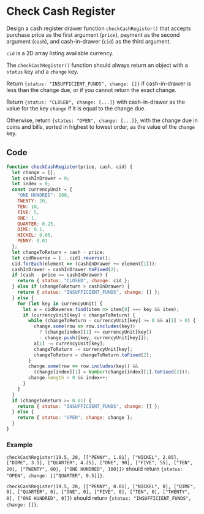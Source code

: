 # Check Cash Register

Design a cash register drawer function `checkCashRegister()` that accepts purchase price as the first argument (`price`), payment as the second argument (`cash`), and cash-in-drawer (`cid`) as the third argument.

`cid` is a 2D array listing available currency.

The `checkCashRegister()` function should always return an object with a `status` key and a `change` key.

Return `{status: "INSUFFICIENT_FUNDS", change: []}` if cash-in-drawer is less than the change due, or if you cannot return the exact change.

Return `{status: "CLOSED", change: [...]}` with cash-in-drawer as the value for the key `change` if it is equal to the change due.

Otherwise, return `{status: "OPEN", change: [...]}`, with the change due in coins and bills, sorted in highest to lowest order, as the value of the `change` key.

## Code

```js
function checkCashRegister(price, cash, cid) {
  let change = [];
  let cashInDrawer = 0;
  let index = 0;
  const currencyUnit = {
    "ONE HUNDRED": 100,
    TWENTY: 20,
    TEN: 10,
    FIVE: 5,
    ONE: 1,
    QUARTER: 0.25,
    DIME: 0.1,
    NICKEL: 0.05,
    PENNY: 0.01
  };
  let changeToReturn = cash - price;
  let cidReverse = [...cid].reverse();
  cid.forEach(element => (cashInDrawer += element[1]));
  cashInDrawer = cashInDrawer.toFixed(2);
  if (cash - price == cashInDrawer) {
    return { status: "CLOSED", change: cid };
  } else if (changeToReturn > cashInDrawer) {
    return { status: "INSUFFICIENT_FUNDS", change: [] };
  } else {
    for (let key in currencyUnit) {
      let a = cidReverse.find(item => item[0] === key && item);
      if (currencyUnit[key] < changeToReturn) {
        while (changeToReturn - currencyUnit[key] >= 0 && a[1] > 0) {
          change.some(row => row.includes(key))
            ? (change[index][1] += currencyUnit[key])
            : change.push([key, currencyUnit[key]]);
          a[1] -= currencyUnit[key];
          changeToReturn -= currencyUnit[key];
          changeToReturn = changeToReturn.toFixed(2);
        }
        change.some(row => row.includes(key)) &&
          (change[index][1] = Number(change[index][1].toFixed(2)));
        change.length > 0 && index++;
      }
    }
  }
  if (changeToReturn >= 0.01) {
    return { status: "INSUFFICIENT_FUNDS", change: [] };
  } else {
    return { status: "OPEN", change: change };
  }
}
```

### Example

`checkCashRegister(19.5, 20, [["PENNY", 1.01], ["NICKEL", 2.05], ["DIME", 3.1], ["QUARTER", 4.25], ["ONE", 90], ["FIVE", 55], ["TEN", 20], ["TWENTY", 60], ["ONE HUNDRED", 100]])` should return `{status: "OPEN", change: [["QUARTER", 0.5]]}`.

`checkCashRegister(19.5, 20, [["PENNY", 0.01], ["NICKEL", 0], ["DIME", 0], ["QUARTER", 0], ["ONE", 0], ["FIVE", 0], ["TEN", 0], ["TWENTY", 0], ["ONE HUNDRED", 0]])` should return `{status: "INSUFFICIENT_FUNDS", change: []}`.